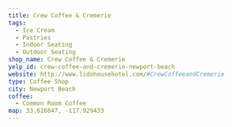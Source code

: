 ```yaml
---
title: Crew Coffee & Cremerie
tags:
  - Ice Cream
  - Pastries
  - Indoor Seating
  - Outdoor Seating
shop_name: Crew Coffee & Cremerie
yelp_id: crew-coffee-and-cremerie-newport-beach
website: http://www.lidohousehotel.com/#CrewCoffeeandCremerie
type: Coffee Shop
city: Newport Beach
coffee:
  - Common Room Coffee
map: 33.616847, -117.929433
---
```

